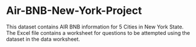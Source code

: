 # Air-BNB-New-York-Project
This dataset contains AIR BNB information for 5 Cities in New York State.
The Excel file contains a worksheet for questions to be attempted using the dataset in the data worksheet.
